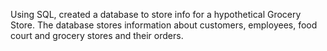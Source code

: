 Using SQL, created a database to store info for a hypothetical Grocery Store. The database stores information about customers, employees, food court and grocery stores and their orders.
